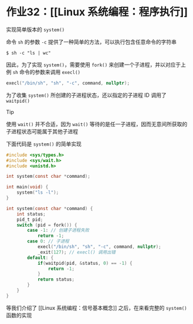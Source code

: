 # 作业32：[[Linux 系统编程：程序执行]]

实现简单版本的 `system()`

命令 `sh` 的参数 `-c` 提供了一种简单的方法，可以执行包含任意命令的字符串

```shell
$ sh -c "ls | wc"
```

因此，为了实现 `system()`，需要使用 `fork()` 来创建一个子进程，并以对应于上例 `sh` 命令的参数来调用 `execl()`

```c
execl("/bin/sh", "sh", "-c", command, nullptr);
```

为了收集 `system()` 所创建的子进程状态，还以指定的子进程 ID 调用了 `waitpid()`

> [!tip] 
> 
> 使用 `wait()` 并不合适，因为 `wait()` 等待的是任一子进程，因而无意间所获取的子进程状态可能属于其他子进程
> 

下面代码是 `system()` 的简单实现

```c title:procexec/simple_system.c
#include <sys/types.h>
#include <sys/wait.h>
#include <unistd.h>

int system(const char *command);

int main(void) {
    system("ls -l");
}

int system(const char *command) {
    int status;
    pid_t pid;
    switch (pid = fork()) {
        case -1: // 创建子进程失败
            return -1;
        case 0: // 子进程
            execl("/bin/sh", "sh", "-c", command, nullptr);
            _exit(127); // execl() 调用出错
        default: {
            if(waitpid(pid, &status, 0) == -1) {
                return -1;
            }
            return status;
        }
    }
}
```

等我们介绍了 [[Linux 系统编程：信号基本概念]] 之后，在来看完整的 `system()` 函数的实现

